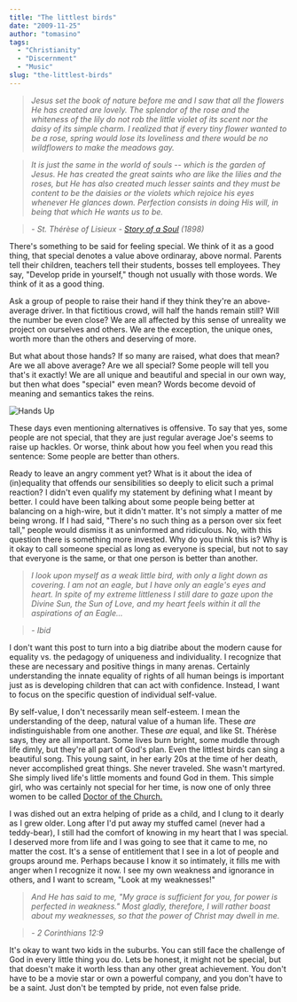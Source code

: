 ```yaml
---
title: "The littlest birds"
date: "2009-11-25"
author: "tomasino"
tags:
  - "Christianity"
  - "Discernment"
  - "Music"
slug: "the-littlest-birds"
---
```


> *Jesus set the book of nature before me and I saw that all the flowers He has created are lovely. The splendor of the rose and the whiteness of the lily do not rob the little violet of its scent nor the daisy of its simple charm. I realized that if every tiny flower wanted to be a rose, spring would lose its loveliness and there would be no wildflowers to make the meadows gay.*

> *It is just the same in the world of souls -- which is the garden of Jesus. He has created the great saints who are like the lilies and the roses, but He has also created much lesser saints and they must be content to be the daisies or the violets which rejoice his eyes whenever He glances down. Perfection consists in doing His will, in being that which He wants us to be.*

> *- St. Thérèse of Lisieux - [Story of a Soul][] (1898)*

There's something to be said for feeling special. We think of it as a
good thing, that special denotes a value above ordinaray, above normal.
Parents tell their children, teachers tell their students, bosses tell
employees. They say, "Develop pride in yourself," though not usually
with those words. We think of it as a good thing.

Ask a group of people to raise their hand if they think they're an
above-average driver. In that fictitious crowd, will half the hands
remain still? Will the number be even close? We are all affected by this
sense of unreality we project on ourselves and others. We are the
exception, the unique ones, worth more than the others and deserving of
more.

But what about those hands? If so many are raised, what does that mean?
Are we all above average? Are we all special? Some people will tell you
that's it exactly! We are all unique and beautiful and special in our
own way, but then what does "special" even mean? Words become devoid of
meaning and semantics takes the reins.

![Hands Up](https://blog.tomasino.org/images/hands-up.jpg)

These days even mentioning alternatives is offensive. To say that yes,
some people are not special, that they are just regular average Joe's
seems to raise up hackles. Or worse, think about how you feel when you
read this sentence: Some people are better than others.

Ready to leave an angry comment yet? What is it about the idea of
(in)equality that offends our sensibilities so deeply to elicit such a
primal reaction? I didn't even qualify my statement by defining what I
meant by better. I could have been talking about some people being
better at balancing on a high-wire, but it didn't matter. It's not
simply a matter of me being wrong. If I had said, "There's no such thing
as a person over six feet tall," people would dismiss it as uninformed
and ridiculous. No, with this question there is something more invested.
Why do you think this is? Why is it okay to call someone special as long
as everyone is special, but not to say that everyone is the same, or
that one person is better than another.

> *I look upon myself as a weak little bird, with only a light down as covering. I am not an eagle, but I have only an eagle's eyes and heart. In spite of my extreme littleness I still dare to gaze upon the Divine Sun, the Sun of Love, and my heart feels within it all the aspirations of an Eagle...*

> *- Ibid*

I don't want this post to turn into a big diatribe about the modern
cause for equality vs. the pedagogy of uniqueness and individuality. I
recognize that these are necessary and positive things in many arenas.
Certainly understanding the innate equality of rights of all human
beings is important just as is developing children that can act with
confidence. Instead, I want to focus on the specific question of
individual self-value.

By self-value, I don't necessarily mean self-esteem. I mean the
understanding of the deep, natural value of a human life. These <span
style="font-style:italic;">are</span> indistinguishable from one
another. These <span style="font-style:italic;">are</span> equal, and
like St. Thérèse says, they are all important. Some lives burn bright,
some muddle through life dimly, but they're all part of God's plan. Even
the littlest birds can sing a beautiful song. This young saint, in her
early 20s at the time of her death, never accomplished great things. She
never traveled. She wasn't martyred. She simply lived life's little
moments and found God in them. This simple girl, who was certainly not
special for her time, is now one of only three women to be called
[Doctor of the Church.][]

I was dished out an extra helping of pride as a child, and I clung to it
dearly as I grew older. Long after I'd put away my stuffed camel (never
had a teddy-bear), I still had the comfort of knowing in my heart that I
was special. I deserved more from life and I was going to see that it
came to me, no matter the cost. It's a sense of entitlement that I see
in a lot of people and groups around me. Perhaps because I know it so
intimately, it fills me with anger when I recognize it now. I see my own
weakness and ignorance in others, and I want to scream, "Look at my
weaknesses!"

> *And He has said to me, "My grace is sufficient for you, for power is perfected in weakness." Most gladly, therefore, I will rather boast about my weaknesses, so that the power of Christ may dwell in me.*

> *- 2 Corinthians 12:9*

It's okay to want two kids in the suburbs. You can still face the
challenge of God in every little thing you do. Lets be honest, it might
not be special, but that doesn't make it worth less than any other great
achievement. You don't have to be a movie star or own a powerful
company, and you don't have to be a saint. Just don't be tempted by
pride, not even false pride.

  [Story of a Soul]: https://www.amazon.com/Story-Soul-Autobiography-Therese-Lisieux/dp/0935216588
  [Doctor of the Church.]: https://en.wikipedia.org/wiki/Doctor_of_the_Church
